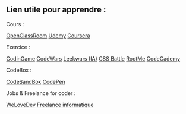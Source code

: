 ## Lien utile pour apprendre :

Cours :

[OpenClassRoom](https://openclassrooms.com/fr/courses)
[Udemy](https://www.udemy.com/)
[Coursera](https://www.coursera.org/)

Exercice :

[CodinGame](https://www.codingame.com/)
[CodeWars](https://www.codewars.com/)
[Leekwars (IA)](https://leekwars.com/)
[CSS Battle](https://cssbattle.dev/)
[RootMe](https://www.root-me.org/)
[CodeCademy](https://www.codecademy.com/)

CodeBox :

[CodeSandBox](https://codesandbox.io/s/)
[CodePen](https://codepen.io/trending)


Jobs & Freelance for coder  :

[WeLoveDev](https://welovedevs.com/fr/)
[Freelance informatique](https://www.freelance-informatique.fr/?gclid=Cj0KCQiAjJOQBhCkARIsAEKMtO2NDOUmDpHek0xYN_aR07SLWISjqm_3K_WRPid13aVsJ-M3uN2U3vkaAqO1EALw_wcB)
